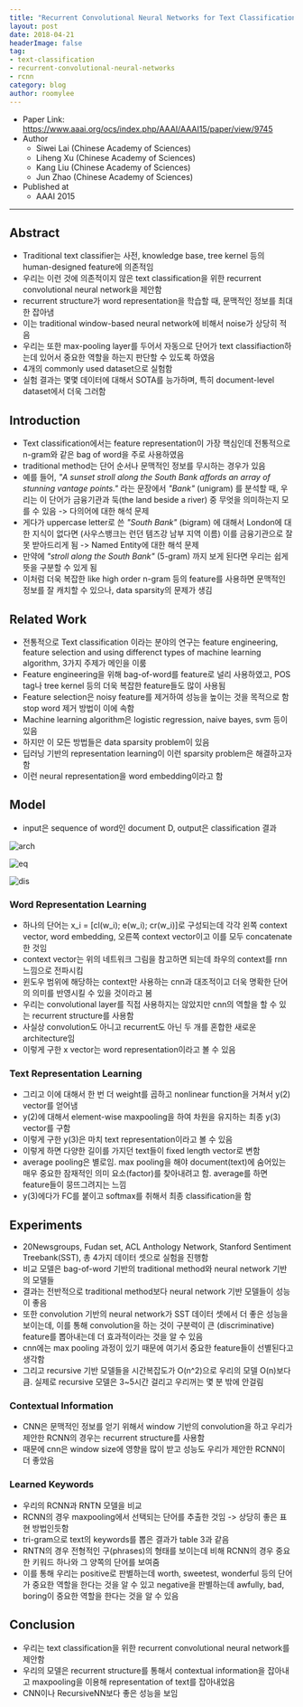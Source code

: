 ```yaml
---
title: "Recurrent Convolutional Neural Networks for Text Classification"
layout: post
date: 2018-04-21
headerImage: false
tag:
- text-classification
- recurrent-convolutional-neural-networks
- rcnn
category: blog
author: roomylee
---
```


- Paper Link: <https://www.aaai.org/ocs/index.php/AAAI/AAAI15/paper/view/9745>
- Author
  - Siwei Lai (Chinese Academy of Sciences)
  - Liheng Xu (Chinese Academy of Sciences)
  - Kang Liu (Chinese Academy of Sciences)
  - Jun Zhao (Chinese Academy of Sciences)
- Published at
  - AAAI 2015

---

## Abstract

- Traditional text classifier는 사전, knowledge base, tree kernel 등의 human-designed feature에 의존적임
- 우리는 이런 것에 의존적이지 않은 text classification을 위한 recurrent convolutional neural network을 제안함
- recurrent structure가 word representation을 학습할 때, 문맥적인 정보를 최대한 잡아냄
- 이는 traditional window-based neural network에 비해서 noise가 상당히 적음
- 우리는 또한 max-pooling layer를 두어서 자동으로 단어가 text classifiaction하는데 있어서 중요한 역할을 하는지 판단할 수 있도록 하였음
- 4개의 commonly used dataset으로 실험함
- 실험 결과는 몇몇 데이터에 대해서 SOTA를 능가하며, 특히 document-level dataset에서 더욱 그러함

## Introduction

- Text classification에서는 feature representation이 가장 핵심인데 전통적으로 n-gram와 같은 bag of word을 주로 사용하였음
- traditional method는 단어 순서나 문맥적인 정보를 무시하는 경우가 있음
- 예를 들어, *"A sunset stroll along the South Bank affords an array of stunning vantage points."* 라는 문장에서 *"Bank"* (unigram) 를 분석할 때, 우리는 이 단어가 금융기관과 둑(the land beside a river) 중 무엇을 의미하는지 모를 수 있음 -> 다의어에 대한 해석 문제
- 게다가 uppercase letter로 쓴 *"South Bank"* (bigram) 에 대해서 London에 대한 지식이 없다면 (사우스뱅크는 런던 템즈강 남부 지역 이름) 이를 금융기관으로 잘 못 받아드리게 됨 -> Named Entity에 대한 해석 문제
- 만약에 *"stroll along the South Bank"* (5-gram) 까지 보게 된다면 우리는 쉽게 뜻을 구분할 수 있게 됨
- 이처럼 더욱 복잡한 like high order n-gram 등의 feature를 사용하면 문맥적인 정보를 잘 캐치할 수 있으나, data sparsity의 문제가 생김

## Related Work

- 전통적으로 Text classification 이라는 분야의 연구는 feature engineering, feature selection and using differenct types of machine learning algorithm, 3가지 주제가 메인을 이룸
- Feature engineering을 위해 bag-of-word를 feature로 널리 사용하였고, POS tag나 tree kernel 등의 더욱 복잡한 feature들도 많이 사용됨
- Feature selection은 noisy feature를 제거하여 성능을 높이는 것을 목적으로 함 stop word 제거 방법이 이에 속함
- Machine learning algorithm은 logistic regression, naive bayes, svm 등이 있음
- 하지만 이 모든 방법들은 data sparsity problem이 있음
- 딥러닝 기반의 representation learning이 이런 sparsity problem은 해결하고자 함
- 이런 neural representation을 word embedding이라고 함

## Model

- input은 sequence of word인 document D, output은 classification 결과

![arch](https://user-images.githubusercontent.com/15166794/39083820-2051fce8-45a6-11e8-884f-04910f73788b.png)

![eq](https://user-images.githubusercontent.com/15166794/39083821-208023f2-45a6-11e8-8fb4-53ab6f1b8d45.png)

![dis](https://user-images.githubusercontent.com/15166794/39083822-20c8505a-45a6-11e8-8d14-aa94e606dac9.png)

### Word Representation Learning

- 하나의 단어는 x_i = [cl(w_i); e(w_i); cr(w_i)]로 구성되는데 각각 왼쪽 context vector, word embedding, 오른쪽 context vector이고 이를 모두 concatenate한 것임
- context vector는 위의 네트워크 그림을 참고하면 되는데 좌우의 context를 rnn 느낌으로 전파시킴
- 윈도우 범위에 해당하는 context만 사용하는 cnn과 대조적이고 더욱 명확한 단어의 의미를 반영시킬 수 있을 것이라고 봄
- 우리는 convolutional layer를 직접 사용하지는 않았지만 cnn의 역할을 할 수 있는 recurrent structure를 사용함
- 사실상 convolution도 아니고 recurrent도 아닌 두 개를 혼합한 새로운 architecture임
- 이렇게 구한 x vector는 word representation이라고 볼 수 있음

### Text Representation Learning

- 그리고 이에 대해서 한 번 더 weight를 곱하고 nonlinear function을 거쳐서 y(2) vector를 얻어냄
- y(2)에 대해서 element-wise maxpooling을 하여 차원을 유지하는 최종 y(3) vector를 구함
- 이렇게 구한 y(3)은 마치 text representation이라고 볼 수 있음
- 이렇게 하면 다양한 길이를 가지던 text들이 fixed length vector로 변함
- average pooling은 별로임. max pooling을 해야 document(text)에 숨어있는 매우 중요한 잠재적인 의미 요소(factor)를 찾아내려고 함. average를 하면 feature들이 뭉뜨그려지는 느낌
- y(3)에다가 FC를 붙이고 softmax를 취해서 최종 classification을 함

## Experiments

- 20Newsgroups, Fudan set, ACL Anthology Network, Stanford Sentiment Treebank(SST), 총 4가지 데이터 셋으로 실험을 진행함
- 비교 모델은 bag-of-word 기반의 traditional method와 neural network 기반의 모델들
- 결과는 전반적으로 traditional method보다 neural network 기반 모델들이 성능이 좋음
- 또한 convolution 기반의 neural network가 SST 데이터 셋에서 더 좋은 성능을 보이는데, 이를 통해 convolution을 하는 것이 구분력이 큰 (discriminative) feature를 뽑아내는데 더 효과적이라는 것을 알 수 있음
- cnn에는 max pooling 과정이 있기 때문에 여기서 중요한 feature들이 선별된다고 생각함
- 그리고 recursive 기반 모델들을 시간복잡도가 O(n^2)으로 우리의 모델 O(n)보다 큼. 실제로 recursive 모델은 3~5시간 걸리고 우리꺼는 몇 분 밖에 안걸림

### Contextual Information

- CNN은 문맥적인 정보를 얻기 위해서 window 기반의 convolution을 하고 우리가 제안한 RCNN의 경우는 recurrent structure를 사용함
- 때문에 cnn은 window size에 영향을 많이 받고 성능도 우리가 제안한 RCNN이 더 좋았음

### Learned Keywords

- 우리의 RCNN과 RNTN 모델을 비교
- RCNN의 경우 maxpooling에서 선택되는 단어를 추출한 것임 -> 상당히 좋은 표현 방법인듯함
- tri-gram으로 text의 keywords를 뽑은 결과가 table 3과 같음
- RNTN의 경우 전형적인 구(phrases)의 형태를 보이는데 비해 RCNN의 경우 중요한 키워드 하나와 그 양쪽의 단어를 보여줌
- 이를 통해 우리는 positive로 판별하는데 worth, sweetest, wonderful 등의 단어가 중요한 역할을 한다는 것을 알 수 있고 negative을 판별하는데 awfully, bad, boring이 중요한 역할을 한다는 것을 알 수 있음

## Conclusion

- 우리는 text classification을 위한 recurrent convolutional neural network를 제안함
- 우리의 모델은 recurrent structure를 통해서 contextual information을 잡아내고 maxpooling을 이용해 representation of text를 잡아내었음
- CNN이나 RecursiveNN보다 좋은 성능을 보임
